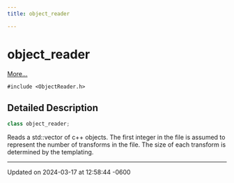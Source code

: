```yaml
---
title: object_reader

---
```


# object_reader



 [More...](#detailed-description)


`#include <ObjectReader.h>`

## Detailed Description

```cpp
class object_reader;
```


Reads a std::vector of c++ objects. The first integer in the file is assumed to represent the number of transforms in the file. The size of each transform is determined by the templating. 

-------------------------------

Updated on 2024-03-17 at 12:58:44 -0600